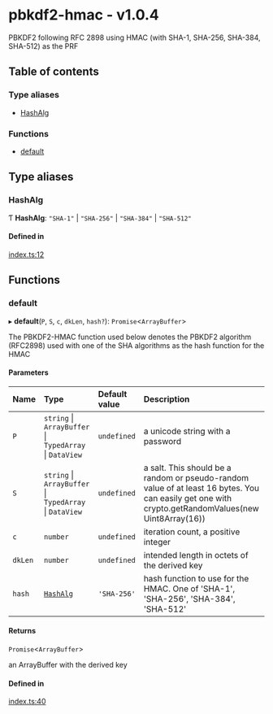 # pbkdf2-hmac - v1.0.4

PBKDF2 following RFC 2898 using HMAC (with SHA-1, SHA-256, SHA-384, SHA-512) as the PRF

## Table of contents

### Type aliases

- [HashAlg](API.md#hashalg)

### Functions

- [default](API.md#default)

## Type aliases

### HashAlg

Ƭ **HashAlg**: ``"SHA-1"`` \| ``"SHA-256"`` \| ``"SHA-384"`` \| ``"SHA-512"``

#### Defined in

[index.ts:12](https://github.com/juanelas/pbkdf2-hmac/blob/e9266f3/src/ts/index.ts#L12)

## Functions

### default

▸ **default**(`P`, `S`, `c`, `dkLen`, `hash?`): `Promise`<`ArrayBuffer`\>

The PBKDF2-HMAC function used below denotes the PBKDF2 algorithm (RFC2898)
used with one of the SHA algorithms as the hash function for the HMAC

#### Parameters

| Name | Type | Default value | Description |
| :------ | :------ | :------ | :------ |
| `P` | `string` \| `ArrayBuffer` \| `TypedArray` \| `DataView` | `undefined` | a unicode string with a password |
| `S` | `string` \| `ArrayBuffer` \| `TypedArray` \| `DataView` | `undefined` | a salt. This should be a random or pseudo-random value of at least 16 bytes. You can easily get one with crypto.getRandomValues(new Uint8Array(16)) |
| `c` | `number` | `undefined` | iteration count, a positive integer |
| `dkLen` | `number` | `undefined` | intended length in octets of the derived key |
| `hash` | [`HashAlg`](API.md#hashalg) | `'SHA-256'` | hash function to use for the HMAC. One of 'SHA-1', 'SHA-256', 'SHA-384', 'SHA-512' |

#### Returns

`Promise`<`ArrayBuffer`\>

an ArrayBuffer with the derived key

#### Defined in

[index.ts:40](https://github.com/juanelas/pbkdf2-hmac/blob/e9266f3/src/ts/index.ts#L40)
